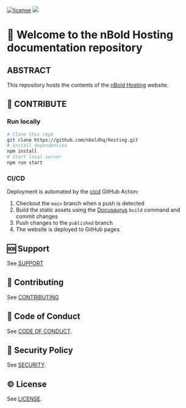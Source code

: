 [![license](https://img.shields.io/badge/©️_License-MIT-yellow?style=flat)](./LICENSE.md)
[![](https://img.shields.io/badge/semver-2.0.0-informational)](https://semver.org)

# 👋 Welcome to the nBold Hosting documentation repository

## ABSTRACT
This repository hosts the contents of the [nBold Hosting](https://hosting.nbold.co) website.

## 🚀 CONTRIBUTE

### Run locally

```sh
# Clone this repo
git clone https://github.com/nboldhq/hosting.git
# Install dependencies
npm install
# Start local server
npm run start
```

### CI/CD
Deployment is automated by the [cicd](./.github/workflows/cicd.yml) GitHub Action:
1. Checkout the `main` branch when a push is detected
2. Build the static assets using the [Docusaurus](https://docusaurus.io) `build` command and commit changes
3. Push changes to the `published` branch
4. The website is deployed to GitHub pages

## 🆘 Support
See [SUPPORT](./SUPPORT.md)

## 📝 Contributing
See [CONTRIBUTING](./CONTRIBUTING.md)

## 🛂 Code of Conduct
See [CODE OF CONDUCT](./CODE_OF_CONDUCT.md).

## 🔐 Security Policy
See [SECURITY](./SECURITY.md).

## © License
See [LICENSE](./LICENSE.md).
